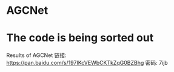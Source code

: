# AGCNet
# The code is being sorted out
 Results of AGCNet
 链接: https://pan.baidu.com/s/197IKcVEWbCKTkZqG0BZBhg  密码: 7ijb
